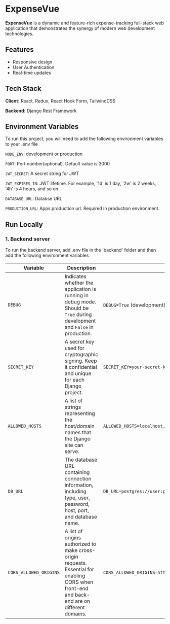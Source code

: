 # ExpenseVue

**ExpenseVue** is a dynamic and feature-rich expense-tracking full-stack web application that demonstrates the synergy of modern web development technologies.

## Features

- Responsive design
- User Authentication
- Real-time updates

## Tech Stack

**Client:** React, Redux, React Hook Form, TailwindCSS

**Backend:** Django Rest Framework

## Environment Variables

To run this project, you will need to add the following environment variables to your .env file

`NODE_ENV`: development or production

`PORT`: Port number(optional). Default value is 3000

`JWT_SECRET`: A secret string for JWT

`JWT_EXPIRES_IN`: JWT lifetime. For example, '1d' is 1 day, '2w' is 2 weeks, '4h' is 4 hours, and so on.

`DATABASE_URL`: Databse URL

`PRODUCTION_URL`: Apps production url. Required in production environment.

## Run Locally

### 1. Backend server

To run the backend server, add .env file in the 'backend' folder and then add the following environment variables

| Variable               | Description                                                                                                                                   | Example                                                         |
| ---------------------- | --------------------------------------------------------------------------------------------------------------------------------------------- | --------------------------------------------------------------- |
| `DEBUG`                | Indicates whether the application is running in debug mode. Should be `True` during development and `False` in production.                    | `DEBUG=True` (development), `DEBUG=False` (production)          |
| `SECRET_KEY`           | A secret key used for cryptographic signing. Keep it confidential and unique for each Django project.                                         | `SECRET_KEY=your-secret-key`                                    |
| `ALLOWED_HOSTS`        | A list of strings representing the host/domain names that the Django site can serve.                                                          | `ALLOWED_HOSTS=localhost,127.0.0.1,.example.com`                |
| `DB_URL`               | The database URL containing connection information, including type, user, password, host, port, and database name.                            | `DB_URL=postgres://user:password@localhost:5432/mydatabase`     |
| `CORS_ALLOWED_ORIGINS` | A list of origins authorized to make cross-origin requests. Essential for enabling CORS when front-end and back-end are on different domains. | `CORS_ALLOWED_ORIGINS=http://localhost:3000,http://example.com` |

